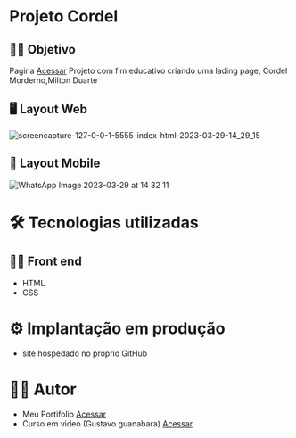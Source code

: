 # Projeto Cordel

## 👨‍🔬 Objetivo
Pagina <a href="https://murilobovati.github.io/projeto-cordel/" target="_blank">Acessar</a>
Projeto com fim educativo criando uma lading page, Cordel Morderno,Milton Duarte

## 🖥 Layout Web
![screencapture-127-0-0-1-5555-index-html-2023-03-29-14_29_15](https://user-images.githubusercontent.com/93354240/228622248-be6acd04-f0ad-40c3-8c7e-a126be260a3e.png)

## 📱 Layout Mobile
![WhatsApp Image 2023-03-29 at 14 32 11](https://user-images.githubusercontent.com/93354240/228622530-0c210d00-190b-4782-8cfe-97bc4175a0c8.jpeg)

# 🛠 Tecnologias utilizadas
## 👩‍💻 Front end

- HTML
- CSS

# ⚙ Implantação em produção
- site hospedado no proprio GitHub

# 🙋‍♂️ Autor
- Meu Portifolio <a href="https://murilobovati.github.io/portfolio/">Acessar</a>
- Curso em video (Gustavo guanabara) <a href="https://www.youtube.com/@CursoemVideo">Acessar</a>
